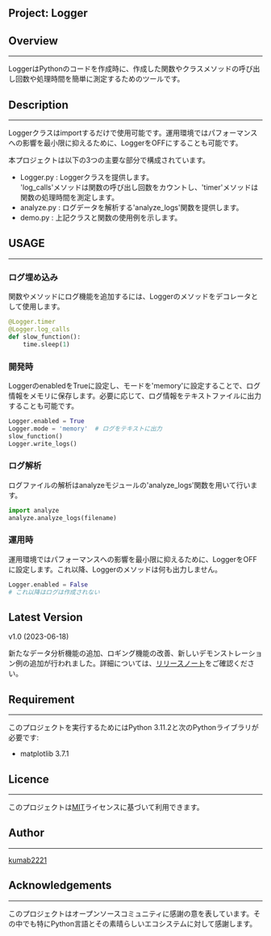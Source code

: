 ## Project: Logger

## Overview
---
LoggerはPythonのコードを作成時に、作成した関数やクラスメソッドの呼び出し回数や処理時間を簡単に測定するためのツールです。  

## Description
---
Loggerクラスはimportするだけで使用可能です。運用環境ではパフォーマンスへの影響を最小限に抑えるために、LoggerをOFFにすることも可能です。  

本プロジェクトは以下の3つの主要な部分で構成されています。  

- Logger.py : Loggerクラスを提供します。  
    'log_calls'メソッドは関数の呼び出し回数をカウントし、'timer'メソッドは関数の処理時間を測定します。
- analyze.py : ログデータを解析する'analyze_logs'関数を提供します。  
- demo.py : 上記クラスと関数の使用例を示します。  

## USAGE
---
### ログ埋め込み
関数やメソッドにログ機能を追加するには、Loggerのメソッドをデコレータとして使用します。  
```py
@Logger.timer
@Logger.log_calls
def slow_function():
    time.sleep(1)
```

### 開発時
LoggerのenabledをTrueに設定し、モードを'memory'に設定することで、ログ情報をメモリに保存します。必要に応じて、ログ情報をテキストファイルに出力することも可能です。  

```py
Logger.enabled = True
Logger.mode = 'memory'  # ログをテキストに出力
slow_function()
Logger.write_logs()
```

### ログ解析
ログファイルの解析はanalyzeモジュールの'analyze_logs'関数を用いて行います。  

```py
import analyze
analyze.analyze_logs(filename)
```

### 運用時
運用環境ではパフォーマンスへの影響を最小限に抑えるために、LoggerをOFFに設定します。これ以降、Loggerのメソッドは何も出力しません。  
```py
Logger.enabled = False
# これ以降はログは作成されない
```

## Latest Version
v1.0 (2023-06-18)

新たなデータ分析機能の追加、ロギング機能の改善、新しいデモンストレーション例の追加が行われました。詳細については、[リリースノート](リリースノートへのリンク)をご確認ください。


## Requirement
---
このプロジェクトを実行するためにはPython 3.11.2と次のPythonライブラリが必要です:

- matplotlib 3.7.1

## Licence
---
このプロジェクトは[MIT](LICENSE)ライセンスに基づいて利用できます。

## Author
---
[kumab2221](https://github.com/kumab2221)

## Acknowledgements
---
このプロジェクトはオープンソースコミュニティに感謝の意を表しています。その中でも特にPython言語とその素晴らしいエコシステムに対して感謝します。